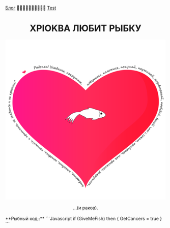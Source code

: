 [Блог](/blog/) 🥒🥒🥒🥒🥒🥒🥒🥒🥒🥒 [Test](/github-slideshow)
# <center>XPIOKBA ЛЮБИТ РЫБКУ</center>
![Image](heart.png)
<center>...(и раков).</center>
<br>
**Рыбный код::**
```Javascript 
if (GiveMeFish)
then {
  GetCancers = true
}
```
